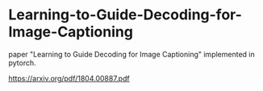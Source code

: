 # Learning-to-Guide-Decoding-for-Image-Captioning
paper "Learning to Guide Decoding for Image Captioning" implemented in pytorch.

https://arxiv.org/pdf/1804.00887.pdf